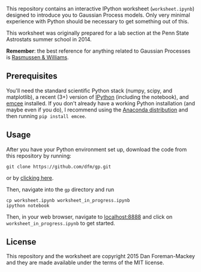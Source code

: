 This repository contains an interactive IPython worksheet (`worksheet.ipynb`)
designed to introduce you to Gaussian Process models. Only very minimal
experience with Python should be necessary to get something out of this.

This worksheet was originally prepared for a lab section at the Penn State
Astrostats summer school in 2014.

**Remember**: the best reference for anything related to Gaussian Processes is
[Rasmussen & Williams](http://www.gaussianprocess.org/gpml/).


Prerequisites
-------------

You'll need the standard scientific Python stack (numpy, scipy, and
matplotlib), a recent (3+) version of [IPython](http://ipython.org/)
(including the notebook), and [emcee](http://dfm.io/emcee) installed. If you
don't already have a working Python installation (and maybe even if you do), I
recommend using the [Anaconda distribution](http://continuum.io/downloads) and
then running `pip install emcee`.


Usage
-----

After you have your Python environment set up, download the code from this
repository by running:

```
git clone https://github.com/dfm/gp.git
```

or by [clicking here](https://github.com/dfm/gp/archive/master.zip).

Then, navigate into the `gp` directory and run

```
cp worksheet.ipynb worksheet_in_progress.ipynb
ipython notebook
```

Then, in your web browser, navigate to [localhost:8888](http://localhost:8888)
and click on `worksheet_in_progress.ipynb` to get started.


License
-------

This repository and the worksheet are copyright 2015 Dan Foreman-Mackey and
they are made available under the terms of the MIT license.
